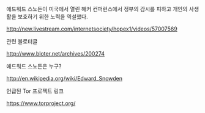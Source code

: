 에드워드 스노든이 미국에서 열린 해커 컨퍼런스에서 정부의 감시를 피하고 개인의 사생활을 보호하기 위한 노력을 역설했다.


http://new.livestream.com/internetsociety/hopex1/videos/57007569


관련 블로터글

http://www.bloter.net/archives/200274


에드워드 스노든은 누구?

http://en.wikipedia.org/wiki/Edward_Snowden


언급된 Tor 프로젝트 링크

https://www.torproject.org/